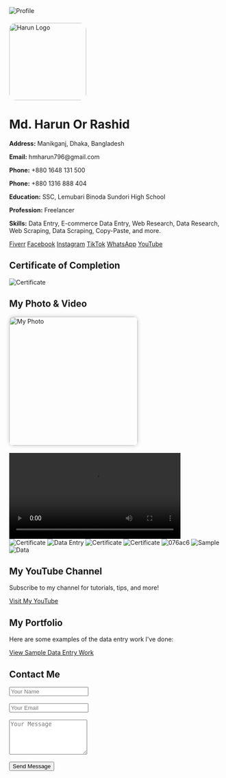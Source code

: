 <!DOCTYPE html><html lang="en">
<head>
  <meta charset="UTF-8">
  <title>Md. Harun Or Rashid</title>
  <link rel="stylesheet" href="css/style.css">
  <link rel="stylesheet" href="https://cdnjs.cloudflare.com/ajax/libs/font-awesome/6.5.0/css/all.min.css">
</head>
<body>
  <div class="container">
    <img src="file_00000000796c6230b4fc0d1ce0c4bec8.png" alt="Profile" class="profile"><div style="margin-top: 20px;">
  <img src="harun-logo.png" alt="Harun Logo" style="width: 180px; border-radius: 15px;">
</div>

<script async src="https://cse.google.com/cse.js?cx=e3423b1d95f9043ee"></script>
<div class="gcse-search"></div>

<h1>Md. Harun Or Rashid</h1>
<p><strong>Address:</strong> Manikganj, Dhaka, Bangladesh</p>
<p><strong>Email:</strong> hmharun796@gmail.com</p>
<p><strong>Phone:</strong> +880 1648 131 500</p>
<p><strong>Phone:</strong> +880 1316 888 404</p>
<p><strong>Education:</strong> SSC, Lemubari Binoda Sundori High School</p>
<p><strong>Profession:</strong> Freelancer</p>
<p><strong>Skills:</strong> Data Entry, E-commerce Data Entry, Web Research, Data Research, Web Scraping, Data Scraping, Copy-Paste, and more.</p>

<div class="buttons">
  <a class="button fiverr" href="https://www.fiverr.com/s/dDlW3G3" target="_blank"><i class="fab fa-fiverr"></i> Fiverr</a>
  <a class="button" href="https://www.facebook.com/share/r/1BcEg68nzy/" target="_blank"><i class="fab fa-facebook"></i> Facebook</a>
  <a class="button" href="https://www.instagram.com/p/DIeAfFXT_oO/" target="_blank"><i class="fab fa-instagram"></i> Instagram</a>
  <a class="button" href="https://www.tiktok.com/@user6071584366187" target="_blank"><i class="fab fa-tiktok"></i> TikTok</a>
  <a class="button" href="https://wa.me/8801648131500?text=Hi,%20I%20want%20to%20contact%20you" target="_blank"><i class="fab fa-whatsapp"></i> WhatsApp</a>
  <a class="button" href="https://youtube.com/@mdharun-n6j" target="_blank"><i class="fab fa-youtube"></i> YouTube</a>
</div>

<div class="certificate-section">
  <h2>Certificate of Completion</h2>
  <img src="certificate.jpg" alt="Certificate">
</div>

<div class="media-section">
  <h2>My Photo & Video</h2>
  <img src="media/myphoto.jpg" alt="My Photo" style="width: 300px; border-radius: 10px; box-shadow: 0 0 10px rgba(0,0,0,0.2);"><br><br>
  <video controls width="400">
    <source src="media/myvideo.mp4" type="video/mp4">
    Your browser does not support the video tag.
  </video>
</div>

<div class="image-row">
  <img src="file_000000004bd461f89c7906893d08c772.png" alt="Certificate">
  <img src="data-antry.png" alt="Data Entry">
  <img src="file_00000000875861f990b4e5fffbcbb32e.png" alt="Certificate">
  <img src="312.jpg" alt="Certificate">
  <img src="076ac6.jpg" alt="076ac6">
  <img src="SAMPLE.jpeg" alt="Sample">
  <img src="data.jpg" alt="Data">
</div>

<div class="youtube-section">
  <h2>My YouTube Channel</h2>
  <p>Subscribe to my channel for tutorials, tips, and more!</p>
  <a class="button" href="https://youtube.com/@mdharun-n6j" target="_blank">Visit My YouTube</a>
</div>

<div class="portfolio-section">
  <h2>My Portfolio</h2>
  <p>Here are some examples of the data entry work I've done:</p>
  <a class="button" href="https://docs.google.com/spreadsheets/d/1FSV3CzDlRSDJHaumYrCcvKFcBKGedUhFU9qPDY6viW4/edit?usp=drivesdk" target="_blank">View Sample Data Entry Work</a>
</div>

<div class="contact-section">
  <h2>Contact Me</h2>
  <form action="https://formspree.io/f/mjvnavrw" method="POST">
    <input type="text" name="name" placeholder="Your Name" required><br><br>
    <input type="email" name="email" placeholder="Your Email" required><br><br>
    <textarea name="message" rows="5" placeholder="Your Message" required></textarea><br><br>
    <button type="submit" class="button">Send Message</button>
  </form>
</div>

  </div>
</body>
</html>
